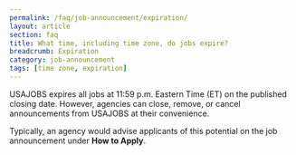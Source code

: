```yaml
---
permalink: /faq/job-announcement/expiration/
layout: article
section: faq
title: What time, including time zone, do jobs expire?
breadcrumb: Expiration
category: job-announcement
tags: [time zone, expiration]
---
```


USAJOBS expires all jobs at 11:59 p.m. Eastern Time (ET) on the published closing date. However, agencies can close, remove, or cancel announcements from USAJOBS at their convenience.

Typically, an agency would advise applicants of this potential on the job announcement under **How to Apply**.
